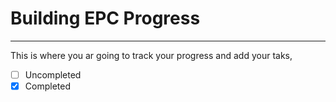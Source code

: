 # Building EPC Progress

---


This is where you ar going to track your progress and add your taks, 


-[ ] Uncompleted
-[x] Completed 